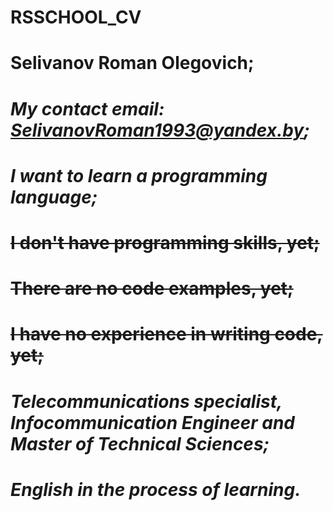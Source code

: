 # RSSCHOOL_CV
# Selivanov Roman Olegovich;
# *My contact email: SelivanovRoman1993@yandex.by;*
# ___I want to learn a programming language;___
# ~~I don't have programming skills, yet;~~
# ~~There are no code examples, yet;~~
# ~~I have no experience in writing code, yet;~~
# *Telecommunications specialist, Infocommunication Engineer and Master of Technical Sciences;*
# ___English in the process of learning.___
